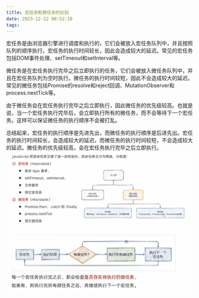 ```yaml
---
title: 宏任务和微任务的区别
date: 2023-12-22 00:52:10
tags:
---
```

宏任务是由浏览器引擎进行调度和执行的，它们会被放入宏任务队列中，并且按照队列的顺序执行。宏任务的执行时间较长，因此会造成较大的延迟。常见的宏任务包括DOM事件处理、setTimeout和setInterval等。

微任务是在宏任务执行完毕之后立即执行的任务，它们会被放入微任务队列中，并且在宏任务队列为空时执行。微任务的执行时间较短，因此不会造成较大的延迟。常见的微任务包括Promise的resolve和reject回调、MutationObserver和process.nextTick等。

由于微任务会在宏任务执行完毕之后立即执行，因此微任务的优先级较高。也就是说，当一个宏任务执行完毕后，会立即执行所有的微任务，而不会等待下一个宏任务。这样可以保证微任务的执行顺序不会被打乱。

总结起来，宏任务的执行顺序是先进先出，而微任务的执行顺序是后进先出。宏任务的执行时间较长，会造成较大的延迟，而微任务的执行时间较短，不会造成较大的延迟。微任务的优先级较高，会在宏任务执行完毕之后立即执行。
![](images/image13.png)
![](images/image14.png)